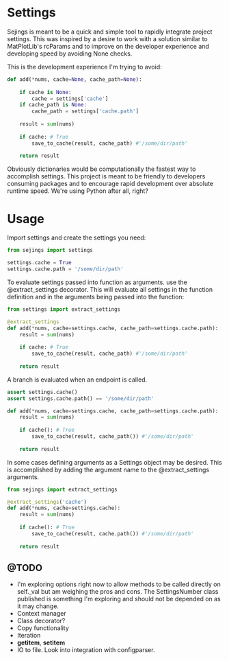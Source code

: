 # Settings

Sejings is meant to be a quick and simple tool to rapidly integrate 
project settings. This was inspired by a desire to work with a 
solution similar to MatPlotLib's rcParams and to improve on the 
developer experience and developing speed by avoiding None checks.

This is the development experience I'm trying to avoid:
```python
def add(*nums, cache=None, cache_path=None):
    
    if cache is None:
        cache = settings['cache']
    if cache_path is None:
        cache_path = settings['cache.path']
    
    result = sum(nums)
    
    if cache: # True
        save_to_cache(result, cache_path) #'/some/dir/path'
    
    return result
```

Obviously dictionaries would be computationally the fastest way to 
accomplish settings. This project is meant to be friendly to developers 
consuming packages and to encourage rapid development over absolute 
runtime speed. We're using Python after all, right?

# Usage

Import settings and create the settings you need:

```python
from sejings import settings

settings.cache = True
settings.cache.path = '/some/dir/path'

```
 
To evaluate settings passed into function as arguments.
use the @extract_settings decorator. This will evaluate all 
settings in the function definition and in the arguments
being passed into the function:

```python
from settings import extract_settings

@extract_settings
def add(*nums, cache=settings.cache, cache_path=settings.cache.path):
    result = sum(nums)
    
    if cache: # True
        save_to_cache(result, cache_path) #'/some/dir/path'
    
    return result
```

A branch is evaluated when an endpoint is called.

```python
assert settings.cache()
assert settings.cache.path() == '/some/dir/path'

def add(*nums, cache=settings.cache, cache_path=settings.cache.path):
    result = sum(nums)
    
    if cache(): # True
        save_to_cache(result, cache_path()) #'/some/dir/path'
    
    return result
```

In some cases defining arguments as a Settings object may be
desired. This is accomplished by adding the argument name to the 
@extract_settings arguments.

```python
from sejings import extract_settings

@extract_settings('cache')
def add(*nums, cache=settings.cache):
    result = sum(nums)
    
    if cache(): # True
        save_to_cache(result, cache.path()) #'/some/dir/path'
    
    return result
```

## @TODO

* I'm exploring options right now to allow methods to be called directly
    on self._val but am weighing the pros and cons. The SettingsNumber
    class published is something I'm exploring and should not be 
    depended on as it may change. 
* Context manager
* Class decorator?
* Copy functionality
* Iteration
* __getitem__, __setitem__
* IO to file. Look into integration with configparser.